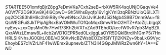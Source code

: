 $START$EE5O1xmfqBjrZ8pg7eDmVKa7Cxh2seB+rbXW5RK4sqUNjOGaqvVe4AOVf7F2DGKXw8Kj4l6CpwD+Gh5WhsByqfp16v1gKYnl3zqRBNzUioQ6ILXTlpq2CK383h8H9c2h9iR8yrPewI9Ncx7JklJvIKJetU5i2Ngb4S9B7Onm9Au+f8QcWEGFuiSJkTPipAjjRsxBaVOMWuTOfQoMqxGmwR1nO2HTZ+AtoZijLblgqXnyEvy+zxxOpsMn05r7HwR73Kh2bVXTxZAd9TEhdO/kecfW0vR7pb3MgBZltQxrAWzLEmaw8L+ilcb2aVD1OEPR5ed0LxjiggLaOYR5DQklBtrd/h1GmP5/7HnHRLSiKNhsJG0QltL0BE/vD50XvNcBZWsbEOZxRSIYTj12KNZy+9baLkG9VycEhoybES7c1VZrLhF41wWEmx9upnevb/ZTN3Ii4GGpJMWRzZwn6hY+1A==$END$